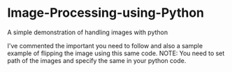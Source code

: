 # Image-Processing-using-Python
A simple demonstration of handling images with python

I've commented the important you need to follow and also a sample example of flipping the image using this same code.
 NOTE:
 You need to set path of the images and specify the same in your python code.

